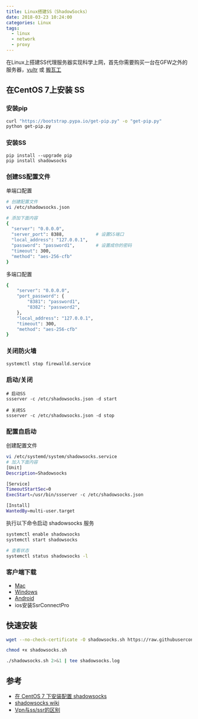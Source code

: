 ```yaml
---
title: Linux搭建SS（ShadowSocks）
date: 2018-03-23 10:24:00
categories: Linux
tags: 
  - linux
  - network
  - proxy
---
```


在Linux上搭建SS代理服务器实现科学上网，首先你需要购买一台在GFW之外的服务器，[vultr](https://www.vultr.com) 或 [搬瓦工](http://banwagong.cn)

## 在CentOS 7上安装 SS
### 安装pip
```bash
curl "https://bootstrap.pypa.io/get-pip.py" -o "get-pip.py"
python get-pip.py
```

### 安装SS
```
pip install --upgrade pip
pip install shadowsocks
```

### 创建SS配置文件
单端口配置

```bash
# 创建配置文件
vi /etc/shadowsocks.json

# 添加下面内容
{
  "server": "0.0.0.0",
  "server_port": 8388,            # 设置SS端口
  "local_address": "127.0.0.1",
  "password": "password1",        # 设置成你的密码
  "timeout": 300,
  "method": "aes-256-cfb"
}
```

多端口配置
```bash
{
    "server": "0.0.0.0",
    "port_password": {
        "8381": "password1",
        "8382": "password2",
    },
    "local_address": "127.0.0.1",
    "timeout": 300,
    "method": "aes-256-cfb"
}
```

### 关闭防火墙
```bash
systemctl stop firewalld.service
```

### 启动/关闭
```
# 启动SS
ssserver -c /etc/shadowsocks.json -d start

# 关闭SS
ssserver -c /etc/shadowsocks.json -d stop 
```

### 配置自启动
创建配置文件
```bash
vi /etc/systemd/system/shadowsocks.service
# 加入下面内容
[Unit]
Description=Shadowsocks

[Service]
TimeoutStartSec=0
ExecStart=/usr/bin/ssserver -c /etc/shadowsocks.json

[Install]
WantedBy=multi-user.target
```

执行以下命令启动 shadowsocks 服务
```bash
systemctl enable shadowsocks
systemctl start shadowsocks

# 查看状态
systemctl status shadowsocks -l
```




### 客户端下载
- [Mac](https://github.com/shadowsocks/ShadowsocksX-NG/releases/)
- [Windows](https://github.com/shadowsocks/shadowsocks-windows/releases)
- [Android](https://github.com/shadowsocks/shadowsocks-android/releases)
- ios安装SsrConnectPro


## 快速安装

```bash
wget --no-check-certificate -O shadowsocks.sh https://raw.githubusercontent.com/teddysun/shadowsocks_install/master/shadowsocks.sh

chmod +x shadowsocks.sh

./shadowsocks.sh 2>&1 | tee shadowsocks.log
```


## 参考
- [在 CentOS 7 下安装配置 shadowsocks](http://morning.work/page/2015-12/install-shadowsocks-on-centos-7.html)
- [shadowsocks wiki](https://github.com/shadowsocks/shadowsocks/wiki)
- [Vpn与ss/ssr的区别](https://blog.csdn.net/marvel__dead/article/details/78495583)